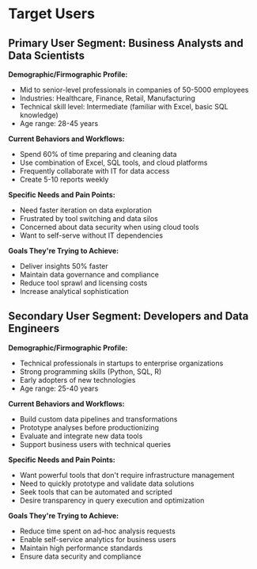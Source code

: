 # Target Users

## Primary User Segment: Business Analysts and Data Scientists

**Demographic/Firmographic Profile:**
- Mid to senior-level professionals in companies of 50-5000 employees
- Industries: Healthcare, Finance, Retail, Manufacturing
- Technical skill level: Intermediate (familiar with Excel, basic SQL knowledge)
- Age range: 28-45 years

**Current Behaviors and Workflows:**
- Spend 60% of time preparing and cleaning data
- Use combination of Excel, SQL tools, and cloud platforms
- Frequently collaborate with IT for data access
- Create 5-10 reports weekly

**Specific Needs and Pain Points:**
- Need faster iteration on data exploration
- Frustrated by tool switching and data silos
- Concerned about data security when using cloud tools
- Want to self-serve without IT dependencies

**Goals They're Trying to Achieve:**
- Deliver insights 50% faster
- Maintain data governance and compliance
- Reduce tool sprawl and licensing costs
- Increase analytical sophistication

## Secondary User Segment: Developers and Data Engineers

**Demographic/Firmographic Profile:**
- Technical professionals in startups to enterprise organizations
- Strong programming skills (Python, SQL, R)
- Early adopters of new technologies
- Age range: 25-40 years

**Current Behaviors and Workflows:**
- Build custom data pipelines and transformations
- Prototype analyses before productionizing
- Evaluate and integrate new data tools
- Support business users with technical queries

**Specific Needs and Pain Points:**
- Want powerful tools that don't require infrastructure management
- Need to quickly prototype and validate data solutions
- Seek tools that can be automated and scripted
- Desire transparency in query execution and optimization

**Goals They're Trying to Achieve:**
- Reduce time spent on ad-hoc analysis requests
- Enable self-service analytics for business users
- Maintain high performance standards
- Ensure data security and compliance
